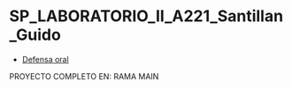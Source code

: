 # SP_LABORATORIO_II_A221_Santillan_Guido

- [Defensa oral](https://drive.google.com/file/d/1JPtNTaqfrCGZncFs2i8OmQUd2nDZ52Ql/view?usp=drive_link)

PROYECTO COMPLETO EN: RAMA MAIN
